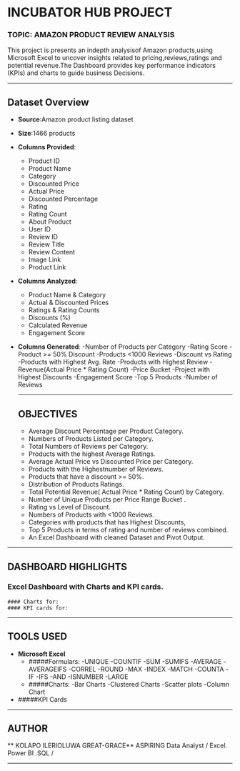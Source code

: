# INCUBATOR HUB PROJECT
### TOPIC: AMAZON PRODUCT REVIEW ANALYSIS
This project is presents an indepth analysisof Amazon products,using Microsoft Excel to uncover insights related to pricing,reviews,ratings and potential revenue.The Dashboard provides key performance indicators (KPIs) and charts to guide business Decisions.

---

## Dataset Overview

- **Source**:Amazon product listing dataset 
- **Size**:1466 products
- **Columns Provided**:
  - Product ID
  - Product Name
  - Category
  - Discounted Price
  - Actual Price
  - Discounted Percentage
  - Rating
  - Rating Count
  - About Product
  - User ID
  - Review ID
  - Review Title
  - Review Content
  - Image Link
  - Product Link
- **Columns Analyzed**:
  - Product Name & Category
  - Actual & Discounted Prices
  - Ratings & Rating Counts
  - Discounts (%)
  - Calculated Revenue
  - Engagement Score  
- **Columns Generated**:
  -Number of Products per Category
  -Rating Score
  -Product >= 50% Discount
  -Products <1000 Reviews
  -Discount vs Rating
  -Products with Highest Avg. Rate
  -Products with Highest Review
  -Revenue(Actual Price * Rating Count)
  -Price Bucket
  -Project with Highest Discounts
  -Engagement Score
  -Top 5 Products
  -Number of Reviews

  ---

  ## OBJECTIVES

  - Average Discount Percentage per Product Category.
  - Numbers of Products Listed per Category.
  - Total Numbers of Reviews per Category.
  - Products with the highest Average Ratings.
  - Average Actual Price vs Discounted Price per Category.
  - Products with the Highestnumber of Reviews.
  - Products that have a discount >= 50%.
  - Distribution of Products Ratings.
  - Total Potential Revenue( Actual Price * Rating Count) by Category.
  - Number of Unique Products per Price Range Bucket .
  - Rating vs Level of Discount.
  - Numbers of Products with <1000 Reviews.
  - Categories with products that has Highest Discounts,
  - Top 5 Products in terms of rating and number of reviews combined.
  - An Excel Dashboard with cleaned Dataset and Pivot Output.

---

  ## DASHBOARD HIGHLIGHTS

   ### Excel Dashboard with Charts and KPI cards.
    #### Charts for:
    #### KPI cards for:

---

 ## TOOLS USED

- **Microsoft Excel**
  - #####Formulars:
    -UNIQUE
    -COUNTIF
    -SUM
    -SUMIFS
    -AVERAGE
    -AVERAGEIFS
    -CORREL
    -ROUND
    -MAX
    -INDEX
    -MATCH
    -COUNTA
    -IF
    -IFS
    -AND
    -ISNUMBER
    -LARGE
  - #####Charts:
   -Bar Charts
   -Clustered Charts
   -Scatter plots
   -Column Chart
 - #####KPI Cards     

---

## AUTHOR

** KOLAPO ILERIOLUWA GREAT-GRACE**
ASPIRING Data Analyst / Excel. Power BI .SQL /

---







 
   
